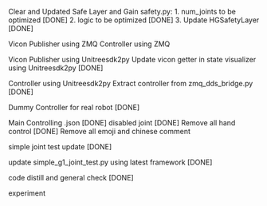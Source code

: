 Clear and Updated Safe Layer and Gain
safety.py: 
    1. num_joints to be optimized  [DONE]
    2. logic to be optimized  [DONE]
    3. Update HGSafetyLayer [DONE]

Vicon Publisher using ZMQ <Postponed>
Controller using ZMQ <Postponed>


Vicon Publisher using Unitreesdk2py
    Update vicon getter in state visualizer using Unitreesdk2py [DONE]


Controller using Unitreesdk2py
    Extract controller from zmq_dds_bridge.py [DONE]


Dummy Controller for real robot [DONE]


Main Controlling .json [DONE]
disabled joint [DONE]
Remove all hand control [DONE]
Remove all emoji and chinese comment

simple joint test update  [DONE]

update simple_g1_joint_test.py using latest framework  [DONE]


code distill and general check [DONE]

experiment 